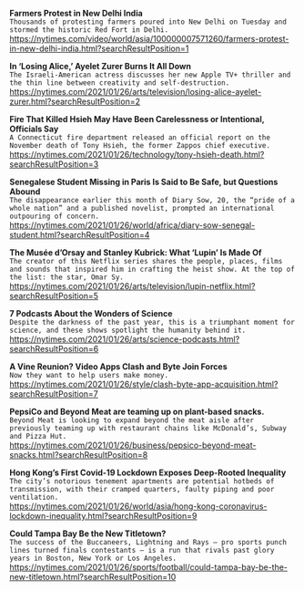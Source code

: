 **Farmers Protest in New Delhi India**\
`Thousands of protesting farmers poured into New Delhi on Tuesday and stormed the historic Red Fort in Delhi.`\
https://nytimes.com/video/world/asia/100000007571260/farmers-protest-in-new-delhi-india.html?searchResultPosition=1

**In ‘Losing Alice,’ Ayelet Zurer Burns It All Down**\
`The Israeli-American actress discusses her new Apple TV+ thriller and the thin line between creativity and self-destruction.`\
https://nytimes.com/2021/01/26/arts/television/losing-alice-ayelet-zurer.html?searchResultPosition=2

**Fire That Killed Hsieh May Have Been Carelessness or Intentional, Officials Say**\
`A Connecticut fire department released an official report on the November death of Tony Hsieh, the former Zappos chief executive.`\
https://nytimes.com/2021/01/26/technology/tony-hsieh-death.html?searchResultPosition=3

**Senegalese Student Missing in Paris Is Said to Be Safe, but Questions Abound**\
`The disappearance earlier this month of Diary Sow, 20, the “pride of a whole nation” and a published novelist, prompted an international outpouring of concern.`\
https://nytimes.com/2021/01/26/world/africa/diary-sow-senegal-student.html?searchResultPosition=4

**The Musée d’Orsay and Stanley Kubrick: What ‘Lupin’ Is Made Of**\
`The creator of this Netflix series shares the people, places, films and sounds that inspired him in crafting the heist show. At the top of the list: the star, Omar Sy.`\
https://nytimes.com/2021/01/26/arts/television/lupin-netflix.html?searchResultPosition=5

**7 Podcasts About the Wonders of Science**\
`Despite the darkness of the past year, this is a triumphant moment for science, and these shows spotlight the humanity behind it.`\
https://nytimes.com/2021/01/26/arts/science-podcasts.html?searchResultPosition=6

**A Vine Reunion? Video Apps Clash and Byte Join Forces**\
`Now they want to help users make money.`\
https://nytimes.com/2021/01/26/style/clash-byte-app-acquisition.html?searchResultPosition=7

**PepsiCo and Beyond Meat are teaming up on plant-based snacks.**\
`Beyond Meat is looking to expand beyond the meat aisle after previously teaming up with restaurant chains like McDonald’s, Subway and Pizza Hut.`\
https://nytimes.com/2021/01/26/business/pepsico-beyond-meat-snacks.html?searchResultPosition=8

**Hong Kong’s First Covid-19 Lockdown Exposes Deep-Rooted Inequality**\
`The city’s notorious tenement apartments are potential hotbeds of transmission, with their cramped quarters, faulty piping and poor ventilation.`\
https://nytimes.com/2021/01/26/world/asia/hong-kong-coronavirus-lockdown-inequality.html?searchResultPosition=9

**Could Tampa Bay Be the New Titletown?**\
`The success of the Buccaneers, Lightning and Rays — pro sports punch lines turned finals contestants — is a run that rivals past glory years in Boston, New York or Los Angeles.`\
https://nytimes.com/2021/01/26/sports/football/could-tampa-bay-be-the-new-titletown.html?searchResultPosition=10

